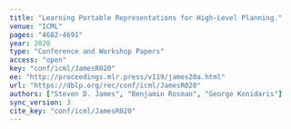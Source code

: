 ```yaml
---
title: "Learning Portable Representations for High-Level Planning."
venue: "ICML"
pages: "4682-4691"
year: 2020
type: "Conference and Workshop Papers"
access: "open"
key: "conf/icml/JamesR020"
ee: "http://proceedings.mlr.press/v119/james20a.html"
url: "https://dblp.org/rec/conf/icml/JamesR020"
authors: ["Steven D. James", "Benjamin Rosman", "George Konidaris"]
sync_version: 3
cite_key: "conf/icml/JamesR020"
---
```

